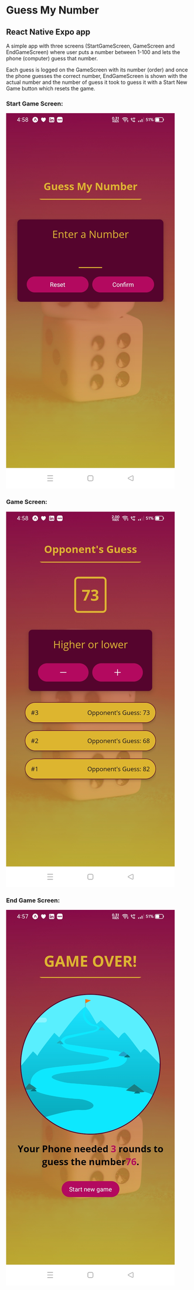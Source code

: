 # Guess My Number

## React Native Expo app

A simple app with three screens (StartGameScreen, GameScreen and EndGameScreen) where user puts a number between 1-100 and lets the phone (computer) guess that number.

Each guess is logged on the GameScreen with its number (order) and once the phone guesses the correct number, EndGameScreen is shown with the actual number and the number of guess it took to guess it with a Start New Game button which resets the game.

### Start Game Screen:

![StartScreen](/assets/images/StartScreen.jpg)

### Game Screen:

![GameScreen](/assets/images/GameScreen.jpg)

### End Game Screen:

![EndGameScreen](/assets/images/EndGameScreen.jpg)
